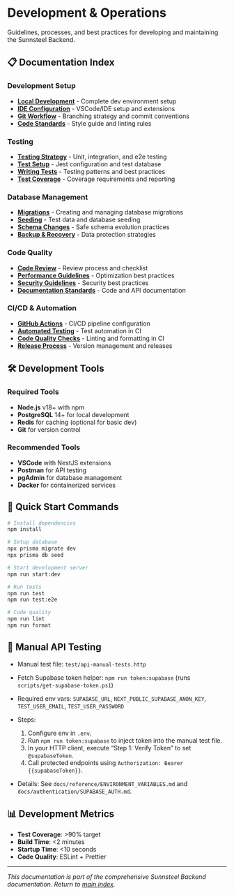 # Development & Operations

Guidelines, processes, and best practices for developing and maintaining the Sunnsteel Backend.

## 📋 Documentation Index

### **Development Setup**
- **[Local Development](LOCAL_DEVELOPMENT.md)** - Complete dev environment setup
- **[IDE Configuration](IDE_CONFIGURATION.md)** - VSCode/IDE setup and extensions
- **[Git Workflow](GIT_WORKFLOW.md)** - Branching strategy and commit conventions
- **[Code Standards](CODE_STANDARDS.md)** - Style guide and linting rules

### **Testing**
- **[Testing Strategy](TESTING_STRATEGY.md)** - Unit, integration, and e2e testing
- **[Test Setup](TEST_SETUP.md)** - Jest configuration and test database
- **[Writing Tests](WRITING_TESTS.md)** - Testing patterns and best practices
- **[Test Coverage](TEST_COVERAGE.md)** - Coverage requirements and reporting

### **Database Management**
- **[Migrations](MIGRATIONS.md)** - Creating and managing database migrations
- **[Seeding](SEEDING.md)** - Test data and database seeding
- **[Schema Changes](SCHEMA_CHANGES.md)** - Safe schema evolution practices
- **[Backup & Recovery](BACKUP_RECOVERY.md)** - Data protection strategies

### **Code Quality**
- **[Code Review](CODE_REVIEW.md)** - Review process and checklist
- **[Performance Guidelines](PERFORMANCE_GUIDELINES.md)** - Optimization best practices
- **[Security Guidelines](SECURITY_GUIDELINES.md)** - Security best practices
- **[Documentation Standards](DOCUMENTATION_STANDARDS.md)** - Code and API documentation

### **CI/CD & Automation**
- **[GitHub Actions](GITHUB_ACTIONS.md)** - CI/CD pipeline configuration
- **[Automated Testing](AUTOMATED_TESTING.md)** - Test automation in CI
- **[Code Quality Checks](CODE_QUALITY_CHECKS.md)** - Linting and formatting in CI
- **[Release Process](RELEASE_PROCESS.md)** - Version management and releases

## 🛠️ Development Tools

### **Required Tools**
- **Node.js** v18+ with npm
- **PostgreSQL** 14+ for local development
- **Redis** for caching (optional for basic dev)
- **Git** for version control

### **Recommended Tools**
- **VSCode** with NestJS extensions
- **Postman** for API testing
- **pgAdmin** for database management
- **Docker** for containerized services

## 🚀 Quick Start Commands

```bash
# Install dependencies
npm install

# Setup database
npx prisma migrate dev
npx prisma db seed

# Start development server
npm run start:dev

# Run tests
npm run test
npm run test:e2e

# Code quality
npm run lint
npm run format
```

## 🧪 Manual API Testing

- Manual test file: `test/api-manual-tests.http`
- Fetch Supabase token helper: `npm run token:supabase` (runs `scripts/get-supabase-token.ps1`)
- Required env vars: `SUPABASE_URL`, `NEXT_PUBLIC_SUPABASE_ANON_KEY`, `TEST_USER_EMAIL`, `TEST_USER_PASSWORD`
- Steps:
  1. Configure env in `.env`.
  2. Run `npm run token:supabase` to inject token into the manual test file.
  3. In your HTTP client, execute “Step 1: Verify Token” to set `@supabaseToken`.
  4. Call protected endpoints using `Authorization: Bearer {{supabaseToken}}`.

- Details: See `docs/reference/ENVIRONMENT_VARIABLES.md` and `docs/authentication/SUPABASE_AUTH.md`.

## 📊 Development Metrics

- **Test Coverage**: >90% target
- **Build Time**: <2 minutes
- **Startup Time**: <10 seconds
- **Code Quality**: ESLint + Prettier

---

*This documentation is part of the comprehensive Sunnsteel Backend documentation. Return to [main index](../README.md).*